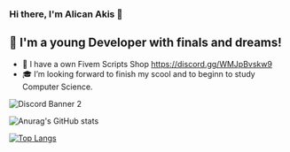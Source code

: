 ### Hi there, I'm Alican Akis  👋



## 📌 I'm a young Developer with finals and dreams!

- 📌 I have a own Fivem Scripts Shop https://discord.gg/WMJpBvskw9
- 🎓  I’m looking forward to finish my scool and to beginn to study Computer Science.

![Discord Banner 2](https://discordapp.com/api/guilds/810949270588489789/widget.png?style=banner2)

![Anurag's GitHub stats](https://github-readme-stats.vercel.app/api?username=AliProduction&theme=vue-dark&show_icons=true)


[![Top Langs](https://github-readme-stats.vercel.app/api/top-langs/?username=AliProduction&layout=compact&theme=vue-dark)](https://github.com/AliProduction/github-readme-stats)




